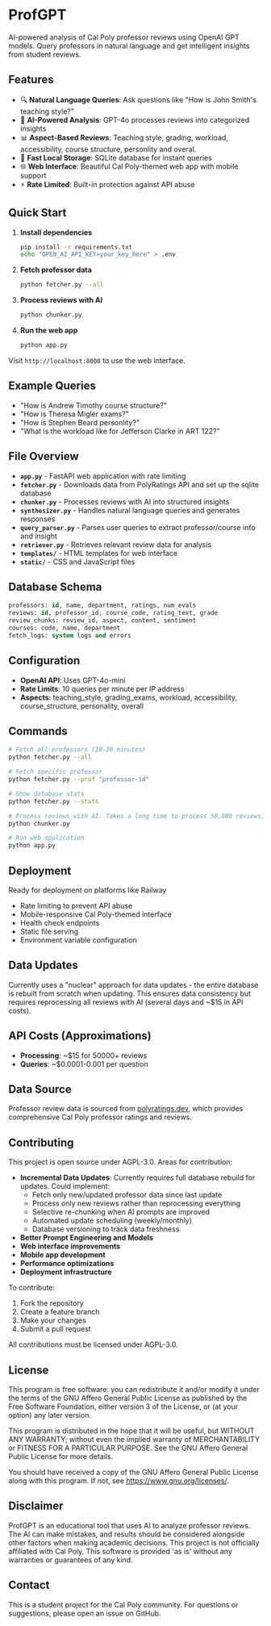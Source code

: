 # ProfGPT

AI-powered analysis of Cal Poly professor reviews using OpenAI GPT models. Query professors in natural language and get intelligent insights from student reviews.

## Features

- 🔍 **Natural Language Queries**: Ask questions like "How is John Smith's teaching style?"
- 🤖 **AI-Powered Analysis**: GPT-4o processes reviews into categorized insights
- 📊 **Aspect-Based Reviews**: Teaching style, grading, workload, accessibility, course structure, personlity and overal.
- 💾 **Fast Local Storage**: SQLite database for instant queries
- 🌐 **Web Interface**: Beautiful Cal Poly-themed web app with mobile support
- ⚡ **Rate Limited**: Built-in protection against API abuse

## Quick Start

1. **Install dependencies**
   ```bash
   pip install -r requirements.txt
   echo "OPEN_AI_API_KEY=your_key_here" > .env
   ```

2. **Fetch professor data**
   ```bash
   python fetcher.py --all
   ```

3. **Process reviews with AI**
   ```bash
   python chunker.py
   ```

4. **Run the web app**
   ```bash
   python app.py
   ```

Visit `http://localhost:8000` to use the web interface.

## Example Queries

- "How is Andrew Timothy course structure?"
- "How is Theresa Migler exams?"
- "How is Stephen Beard personlity?"
- "What is the workload like for Jefferson Clarke in ART 122?"

## File Overview

- **`app.py`** - FastAPI web application with rate limiting
- **`fetcher.py`** - Downloads data from PolyRatings API and set up the sqlite database
- **`chunker.py`** - Processes reviews with AI into structured insights
- **`synthesizer.py`** - Handles natural language queries and generates responses
- **`query_parser.py`** - Parses user queries to extract professor/course info and insight
- **`retriever.py`** - Retrieves relevant review data for analysis
- **`templates/`** - HTML templates for web interface
- **`static/`** - CSS and JavaScript files

## Database Schema

```sql
professors: id, name, department, ratings, num_evals
reviews: id, professor_id, course_code, rating_text, grade
review_chunks: review_id, aspect, content, sentiment
courses: code, name, department
fetch_logs: system logs and errors
```

## Configuration

- **OpenAI API**: Uses GPT-4o-mini 
- **Rate Limits**: 10 queries per minute per IP address
- **Aspects**: teaching_style, grading_exams, workload, accessibility, course_structure, personality, overall

## Commands

```bash
# Fetch all professors (10-30 minutes)
python fetcher.py --all

# Fetch specific professor
python fetcher.py --prof "professor-id"

# Show database stats
python fetcher.py --stats

# Process reviews with AI. Takes a long time to process 50,000 reviews, so you may want to use process_professor_reviews() for testing
python chunker.py

# Run web application
python app.py
```

## Deployment

Ready for deployment on platforms like Railway

- Rate limiting to prevent API abuse
- Mobile-responsive Cal Poly-themed interface
- Health check endpoints
- Static file serving
- Environment variable configuration

## Data Updates

Currently uses a "nuclear" approach for data updates - the entire database is rebuilt from scratch when updating. This ensures data consistency but requires reprocessing all reviews with AI (several days and ~$15 in API costs).

## API Costs (Approximations)

- **Processing**: ~$15 for 50000+ reviews
- **Queries**: ~$0.0001-0.001 per question 

## Data Source

Professor review data is sourced from [polyratings.dev](https://polyratings.dev/), which provides comprehensive Cal Poly professor ratings and reviews.

## Contributing

This project is open source under AGPL-3.0. Areas for contribution:

- **Incremental Data Updates**: Currently requires full database rebuild for updates. Could implement:
  - Fetch only new/updated professor data since last update
  - Process only new reviews rather than reprocessing everything
  - Selective re-chunking when AI prompts are improved
  - Automated update scheduling (weekly/monthly)
  - Database versioning to track data freshness
- **Better Prompt Engineering and Models**
- **Web interface improvements**
- **Mobile app development** 
- **Performance optimizations**
- **Deployment infrastructure**

To contribute:
1. Fork the repository
2. Create a feature branch
3. Make your changes
4. Submit a pull request

All contributions must be licensed under AGPL-3.0.

## License

This program is free software: you can redistribute it and/or modify it under the terms of the GNU Affero General Public License as published by the Free Software Foundation, either version 3 of the License, or (at your option) any later version.

This program is distributed in the hope that it will be useful, but WITHOUT ANY WARRANTY; without even the implied warranty of MERCHANTABILITY or FITNESS FOR A PARTICULAR PURPOSE. See the GNU Affero General Public License for more details.

You should have received a copy of the GNU Affero General Public License along with this program. If not, see <https://www.gnu.org/licenses/>.

## Disclaimer

ProfGPT is an educational tool that uses AI to analyze professor reviews. The AI can make mistakes, and results should be considered alongside other factors when making academic decisions. This project is not officially affiliated with Cal Poly. This software is provided 'as is' without any warranties or guarantees of any kind.

## Contact

This is a student project for the Cal Poly community. For questions or suggestions, please open an issue on GitHub.
